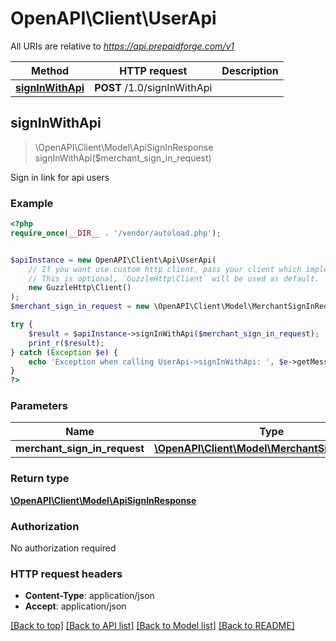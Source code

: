 # OpenAPI\Client\UserApi

All URIs are relative to *https://api.prepaidforge.com/v1*

Method | HTTP request | Description
------------- | ------------- | -------------
[**signInWithApi**](UserApi.md#signInWithApi) | **POST** /1.0/signInWithApi | 



## signInWithApi

> \OpenAPI\Client\Model\ApiSignInResponse signInWithApi($merchant_sign_in_request)



Sign in link for api users

### Example

```php
<?php
require_once(__DIR__ . '/vendor/autoload.php');


$apiInstance = new OpenAPI\Client\Api\UserApi(
    // If you want use custom http client, pass your client which implements `GuzzleHttp\ClientInterface`.
    // This is optional, `GuzzleHttp\Client` will be used as default.
    new GuzzleHttp\Client()
);
$merchant_sign_in_request = new \OpenAPI\Client\Model\MerchantSignInRequest(); // \OpenAPI\Client\Model\MerchantSignInRequest | 

try {
    $result = $apiInstance->signInWithApi($merchant_sign_in_request);
    print_r($result);
} catch (Exception $e) {
    echo 'Exception when calling UserApi->signInWithApi: ', $e->getMessage(), PHP_EOL;
}
?>
```

### Parameters


Name | Type | Description  | Notes
------------- | ------------- | ------------- | -------------
 **merchant_sign_in_request** | [**\OpenAPI\Client\Model\MerchantSignInRequest**](../Model/MerchantSignInRequest.md)|  | [optional]

### Return type

[**\OpenAPI\Client\Model\ApiSignInResponse**](../Model/ApiSignInResponse.md)

### Authorization

No authorization required

### HTTP request headers

- **Content-Type**: application/json
- **Accept**: application/json

[[Back to top]](#) [[Back to API list]](../../README.md#documentation-for-api-endpoints)
[[Back to Model list]](../../README.md#documentation-for-models)
[[Back to README]](../../README.md)

